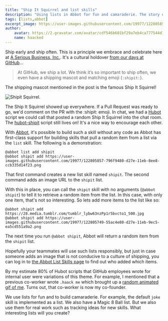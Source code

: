 ```yaml
---
title: "Ship It Squirrel and list skills"
description: "Using lists in Abbot for fun and camaraderie. The story of the shipit squirrel skill and encouraging shipping. Go ship it!"
tags: [lists,abbot]
excerpt_image: https://user-images.githubusercontent.com/19977/122805857-796f9480-d27e-11eb-8ee8-ccb335d14f23.png
author:
    avatar: https://2.gravatar.com/avatar/cdf546b601bf29a7eb4ca777544d11cd?s=160
    name: haacked
---
```


Ship early and ship often. This is a principle we embrace and celebrate here at [A Serious Business, Inc.](https://www.aseriousbusiness.com/). It's a cultural holdover [from our days at GitHub](https://github.blog/2012-09-24-how-we-ship-github-for-windows/)...

> At GitHub, we ship a lot. We think it’s so important to ship often, we even have a shipping mascot and matching emoji (`:shipit:`).

The shipping mascot mentioned in the post is the famous Ship It Squirrel!

![Shipit Squirrel](https://user-images.githubusercontent.com/19977/122805857-796f9480-d27e-11eb-8ee8-ccb335d14f23.png).

The Ship It Squirrel showed up everywhere. If a Pull Request was ready to go, we'd comment on the PR with the :shipit: emoji. In chat, we had a [Hubot](https://hubot.github.com/) script we could call that posted a random Ship It Squirrel into the chat room. The [hubot-shipit](https://github.com/hubot-scripts/hubot-shipit) script still lives on! It's a nice way to encourage each other.

With [Abbot](https://ab.bot/), it's possible to build such a skill without any code as Abbot has first-class support for building skills that pull a random item from a list via the `list` skill. The following is a demonstration:

```
@abbot list add shipit
@abbot shipit add https://user-images.githubusercontent.com/19977/122805857-796f9480-d27e-11eb-8ee8-ccb335d14f23.png
```

That first command creates a new list skill named `shipit`. The second command adds an image URL to the `shipit` list.

With this in place, you can call the `shipit` skill with no arguments (`@abbot shipit`) to tell it to retrieve a random item from the list. In this case, with only one item, that's not so interesting. So lets add more items to the list like so:

```
@abbot shipit add https://28.media.tumblr.com/tumblr_lybw63nzPp1r5bvcto1_500.jpg
@abbot shipit add https://user-images.githubusercontent.com/19977/122805749-55ac4e80-d27e-11eb-9ec5-ea5cd551a9a2.png
```

The next time you run `@abbot shipit`, Abbot will return a random item from the `shipit` list.

Hopefully your teammates will use such lists responsibly, but just in case someone adds an image that is not conducive to a culture of shipping, you can log in to [the Abbot List Skills page](https://ab.bot/lists) to find out who added which items.

By my estimate 80% of Hubot scripts that GitHub employees wrote for internal user were variations of this theme. For example, I mentioned that a previous co-worker wrote `.haack me` which brought up a [random animated gif of me](http://haacked.com/archive/2016/04/28/thank-you/). Turns out, that co-worker is now my co-founder.

We use lists for fun and to build camaraderie. For example, the default `joke` skill is implemented as a list. We also have a Magic 8 Ball list. But we also use them for real work such as tracking ideas for new skills. What interesting lists will you create?
